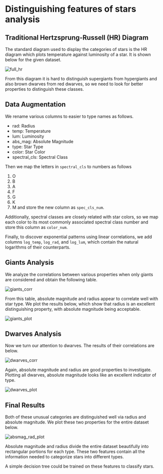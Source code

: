 # Distinguishing features of stars analysis

## Traditional Hertzsprung-Russell (HR) Diagram

The standard diagram used to display the categories of stars is the HR diagram which plots temperature against luminosity of a star. It is shown below for the given dataset.

![full_hr](https://user-images.githubusercontent.com/44101297/214127455-358f40d8-e882-4106-bf61-7806d7397cac.png)

From this diagram it is hard to distinguish supergiants from hypergiants and also brown dwarves from red dwarves, so we need to look for better properties to distinguish these classes.

## Data Augmentation

We rename various columns to easier to type names as follows.
- rad: Radius
- temp: Temperature
- lum: Luminosity
- abs_mag: Absolute Magnitude
- type: Star Type
- color: Star Color
- spectral_cls: Spectral Class

Then we map the letters in `spectral_cls` to numbers as follows
1. O
2. B
3. A
4. F
5. G
6. K
7. M
and store the new column as `spec_cls_num`.

Additionally, spectral classes are closely related with star colors, so we map each color to its most commonly associated spectral class number and store this column as `color_num`.

Finally, to discover exponential patterns using linear correlations, we add columns `log_temp`, `log_rad`, and `log_lum`, which contain the natural logarithms of their counterparts.

## Giants Analysis

We analyze the correlations between various properties when only giants are considered and obtain the following table.

![giants_corr](https://user-images.githubusercontent.com/44101297/214140567-a0cb212f-27b0-4087-bc06-ff5a88d590a5.png)

From this table, absolute magnitude and radius appear to correlate well with star type. We plot the results below, which show that radius is an excellent distinguishing property, with absolute magnitude being acceptable.

![giants_plot](https://user-images.githubusercontent.com/44101297/214141066-1c7d681c-4bc2-4a9f-9b6e-f2f6eae086fb.png)

## Dwarves Analysis

Now we turn our attention to dwarves. The results of their correlations are below.

![dwarves_corr](https://user-images.githubusercontent.com/44101297/214141286-647302d2-442c-4320-9fb4-815ef5af8967.png)

Again, absolute magnitude and radius are good properties to investigate. Plotting all dwarves, absolute magnitude looks like an excellent indicator of type.

![dwarves_plot](https://user-images.githubusercontent.com/44101297/214142891-d024f34c-312b-49bc-9aad-49927bdec36e.png)

## Final Results

Both of these unusual categories are distinguished well via radius and absolute magnitude. We plot these two properties for the entire dataset below.

![absmag_rad_plot](https://user-images.githubusercontent.com/44101297/214155247-95fd7fdf-fb17-408c-b823-21d0c5ebced8.png)

Absolute magnitude and radius divide the entire dataset beautifully into rectangular portions for each type. These two features contain all the information needed to categorize stars into different types. 

A simple decision tree could be trained on these features to classify stars.
